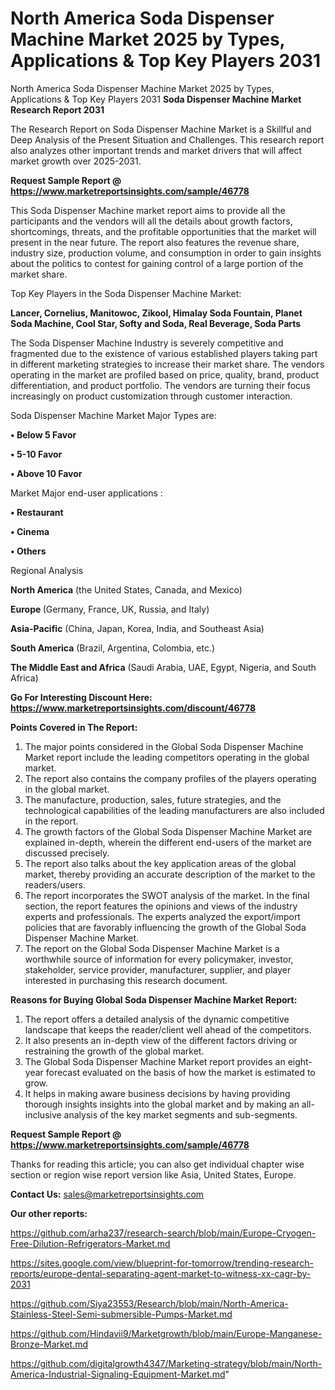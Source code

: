 # North America Soda Dispenser Machine Market 2025 by Types, Applications & Top Key Players 2031
 North America Soda Dispenser Machine Market 2025 by Types, Applications & Top Key Players 2031
<strong>Soda Dispenser Machine Market Research Report 2031</strong>

The Research Report on Soda Dispenser Machine Market is a Skillful and Deep Analysis of the Present Situation and Challenges. This research report also analyzes other important trends and market drivers that will affect market growth over 2025-2031.

<strong>Request Sample Report @ <a href=https://www.marketreportsinsights.com/sample/46778>https://www.marketreportsinsights.com/sample/46778</a></strong>

This Soda Dispenser Machine market report aims to provide all the participants and the vendors will all the details about growth factors, shortcomings, threats, and the profitable opportunities that the market will present in the near future. The report also features the revenue share, industry size, production volume, and consumption in order to gain insights about the politics to contest for gaining control of a large portion of the market share.

Top Key Players in the Soda Dispenser Machine Market:

<strong>Lancer, Cornelius, Manitowoc, Zikool, Himalay Soda Fountain, Planet Soda Machine, Cool Star, Softy and Soda, Real Beverage, Soda Parts</strong>

The Soda Dispenser Machine Industry is severely competitive and fragmented due to the existence of various established players taking part in different marketing strategies to increase their market share. The vendors operating in the market are profiled based on price, quality, brand, product differentiation, and product portfolio. The vendors are turning their focus increasingly on product customization through customer interaction.

Soda Dispenser Machine Market Major Types are:

<strong>•  Below 5 Favor

•  5-10 Favor

•  Above 10 Favor</strong>

Market Major end-user applications :

<strong>•  Restaurant

•  Cinema

•  Others</strong>

Regional Analysis

</u><strong><b>North America</b></strong> (the United States, Canada, and Mexico)

<strong><b>Europe </b></strong>(Germany, France, UK, Russia, and Italy)

<strong><b>Asia-Pacific</b></strong> (China, Japan, Korea, India, and Southeast Asia)

<strong><b>South America</b></strong> (Brazil, Argentina, Colombia, etc.)

<strong><b>The Middle East and Africa</b></strong> (Saudi Arabia, UAE, Egypt, Nigeria, and South Africa)

<strong>Go For Interesting Discount Here: <a href=https://www.marketreportsinsights.com/discount/46778>https://www.marketreportsinsights.com/discount/46778</a></strong>

<strong>Points Covered in The Report:</strong>
<ol>
  <li>The major points considered in the Global Soda Dispenser Machine Market report include the leading competitors operating in the global market.</li>
  <li>The report also contains the company profiles of the players operating in the global market.</li>
  <li>The manufacture, production, sales, future strategies, and the technological capabilities of the leading manufacturers are also included in the report.</li>
  <li>The growth factors of the Global Soda Dispenser Machine Market are explained in-depth, wherein the different end-users of the market are discussed precisely.</li>
  <li>The report also talks about the key application areas of the global market, thereby providing an accurate description of the market to the readers/users.</li>
  <li>The report incorporates the SWOT analysis of the market. In the final section, the report features the opinions and views of the industry experts and professionals. The experts analyzed the export/import policies that are favorably influencing the growth of the Global Soda Dispenser Machine Market.</li>
  <li>The report on the Global Soda Dispenser Machine Market is a worthwhile source of information for every policymaker, investor, stakeholder, service provider, manufacturer, supplier, and player interested in purchasing this research document.</li>
</ol>
<strong>Reasons for Buying Global Soda Dispenser Machine Market Report:</strong>

<ol>
  <li>The report offers a detailed analysis of the dynamic competitive landscape that keeps the reader/client well ahead of the competitors.</li>
  <li>It also presents an in-depth view of the different factors driving or restraining the growth of the global market.</li>
  <li>The Global Soda Dispenser Machine Market report provides an eight-year forecast evaluated on the basis of how the market is estimated to grow.</li>
  <li>It helps in making aware business decisions by having providing thorough insights insights into the global market and by making an all-inclusive analysis of the key market segments and sub-segments.</li>
</ol>
<strong>Request Sample Report @ <a href=https://www.marketreportsinsights.com/sample/46778>https://www.marketreportsinsights.com/sample/46778</a></strong>


Thanks for reading this article; you can also get individual chapter wise section or region wise report version like Asia, United States, Europe.

<strong>Contact Us:</strong>
sales@marketreportsinsights.com

<strong>Our other reports:</strong>

<a href=https://github.com/arha237/research-search/blob/main/Europe-Cryogen-Free-Dilution-Refrigerators-Market.md>https://github.com/arha237/research-search/blob/main/Europe-Cryogen-Free-Dilution-Refrigerators-Market.md</a>

<a href=https://sites.google.com/view/blueprint-for-tomorrow/trending-research-reports/europe-dental-separating-agent-market-to-witness-xx-cagr-by-2031>https://sites.google.com/view/blueprint-for-tomorrow/trending-research-reports/europe-dental-separating-agent-market-to-witness-xx-cagr-by-2031</a>

<a href=https://github.com/Siya23553/Research/blob/main/North-America-Stainless-Steel-Semi-submersible-Pumps-Market.md>https://github.com/Siya23553/Research/blob/main/North-America-Stainless-Steel-Semi-submersible-Pumps-Market.md</a>

<a href=https://github.com/Hindavii9/Marketgrowth/blob/main/Europe-Manganese-Bronze-Market.md>https://github.com/Hindavii9/Marketgrowth/blob/main/Europe-Manganese-Bronze-Market.md</a>

<a href=https://github.com/digitalgrowth4347/Marketing-strategy/blob/main/North-America-Industrial-Signaling-Equipment-Market.md>https://github.com/digitalgrowth4347/Marketing-strategy/blob/main/North-America-Industrial-Signaling-Equipment-Market.md</a>"
